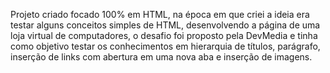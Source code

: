 Projeto criado focado 100% em HTML, na época em que criei a ideia era testar alguns conceitos simples de HTML, desenvolvendo a página de uma loja virtual de computadores, o desafio foi proposto pela DevMedia e tinha como objetivo
testar os conhecimentos em hierarquia de títulos, parágrafo, inserção de links com abertura em uma nova aba e inserção de imagens.

